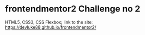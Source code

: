 # frontendmentor2 Challenge no 2
HTML5, CSS3, CSS Flexbox; link to the site: https://devluke88.github.io/frontendmentor2/
